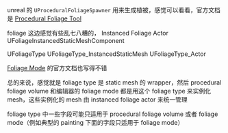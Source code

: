 
unreal 的 `UProceduralFoliageSpawner` 用来生成植被，感觉可以看看，官方文档是 [Procedural Foliage Tool](https://dev.epicgames.com/documentation/en-us/unreal-engine/procedural-foliage-tool-in-unreal-engine)

foliage 这边感觉有些乱七八糟的，
Instanced Foliage Actor
UFoliageInstancedStaticMeshComponent

UFoliageType
	UFoliageType_InstancedStaticMesh
	 UFoliageType_Actor

[Foliage Mode](https://dev.epicgames.com/documentation/en-us/unreal-engine/foliage-mode-in-unreal-engine) 的官方文档也写得不错

总的来说，感觉就是 foliage type 是 static mesh 的 wrapper，然后 procedural foliage volume 和编辑器的 foliage mode 都是用这个 foliage type 来实例化 mesh，这些实例化的 mesh 由 instanced foliage actor 来统一管理

foliage type 中一些字段可能只适用于 procedural foliage volume 或者 foliage mode（例如典型的 painting 下面的字段只适用于 foliage mode）

